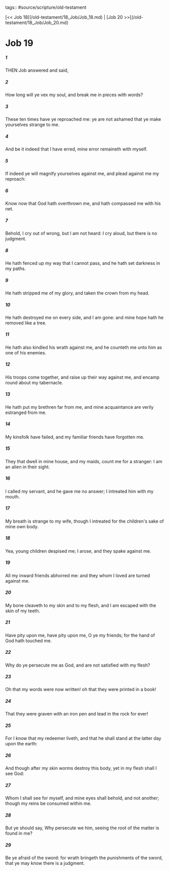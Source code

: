 tags:: #source/scripture/old-testament

[<< Job 18[(/old-testament/18_Job/Job_18.md) | [Job 20 >>[(/old-testament/18_Job/Job_20.md)

# Job 19

##### 1

THEN Job answered and said,

##### 2

How long will ye vex my soul, and break me in pieces with words?

##### 3

These ten times have ye reproached me: ye are not ashamed that ye make yourselves strange to me.

##### 4

And be it indeed that I have erred, mine error remaineth with myself.

##### 5

If indeed ye will magnify yourselves against me, and plead against me my reproach:

##### 6

Know now that God hath overthrown me, and hath compassed me with his net.

##### 7

Behold, I cry out of wrong, but I am not heard: I cry aloud, but there is no judgment.

##### 8

He hath fenced up my way that I cannot pass, and he hath set darkness in my paths.

##### 9

He hath stripped me of my glory, and taken the crown from my head.

##### 10

He hath destroyed me on every side, and I am gone: and mine hope hath he removed like a tree.

##### 11

He hath also kindled his wrath against me, and he counteth me unto him as one of his enemies.

##### 12

His troops come together, and raise up their way against me, and encamp round about my tabernacle.

##### 13

He hath put my brethren far from me, and mine acquaintance are verily estranged from me.

##### 14

My kinsfolk have failed, and my familiar friends have forgotten me.

##### 15

They that dwell in mine house, and my maids, count me for a stranger: I am an alien in their sight.

##### 16

I called my servant, and he gave me no answer; I intreated him with my mouth.

##### 17

My breath is strange to my wife, though I intreated for the children's sake of mine own body.

##### 18

Yea, young children despised me; I arose, and they spake against me.

##### 19

All my inward friends abhorred me: and they whom I loved are turned against me.

##### 20

My bone cleaveth to my skin and to my flesh, and I am escaped with the skin of my teeth.

##### 21

Have pity upon me, have pity upon me, O ye my friends; for the hand of God hath touched me.

##### 22

Why do ye persecute me as God, and are not satisfied with my flesh?

##### 23

Oh that my words were now written! oh that they were printed in a book!

##### 24

That they were graven with an iron pen and lead in the rock for ever!

##### 25

For I know that my redeemer liveth, and that he shall stand at the latter day upon the earth:

##### 26

And though after my skin worms destroy this body, yet in my flesh shall I see God:

##### 27

Whom I shall see for myself, and mine eyes shall behold, and not another; though my reins be consumed within me.

##### 28

But ye should say, Why persecute we him, seeing the root of the matter is found in me?

##### 29

Be ye afraid of the sword: for wrath bringeth the punishments of the sword, that ye may know there is a judgment.
